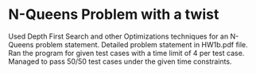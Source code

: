 # N-Queens Problem with a twist

Used Depth First Search and other Optimizations techniques for an N-Queens problem statement. Detailed problem statement in HW1b.pdf file. Ran the program for given test cases with a time limit of 4 per test case. Managed to pass 50/50 test cases under the given time constraints.
